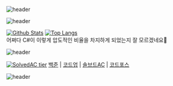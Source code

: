 ![header](https://capsule-render.vercel.app/api?type=wave&color=gradient&height=300&section=header&text=Koder0205)

![header](https://capsule-render.vercel.app/api?type=rounded&color=gradient&height=120&fontSize=40&fontAlignY=60&text=일반계+고등학교+1학년+학생입니다!)

[![Github Stats](https://github-readme-stats.vercel.app/api?username=koder0205&hide=contribs)](https://github.com/anuraghazra/github-readme-stats)
[![Top Langs](https://github-readme-stats.vercel.app/api/top-langs/?username=koder0205&layout=compact&hide=csharp)](https://github.com/anuraghazra/github-readme-stats)  
어쩌다 C#이 이렇게 압도적인 비율을 차지하게 되었는지 잘 모르겠네요🤔

![header](https://capsule-render.vercel.app/api?type=rounded&color=gradient&height=120&fontSize=40&fontAlignY=60&text=알고리즘도+배우고+있습니다!)
 
[![SolvedAC tier](http://mazassumnida.wtf/api/generate_badge?boj=koder0205)](https://solved.ac/koder0205) 
[백준](https://www.acmicpc.net/user/koder0205) | [코드업](https://codeup.kr/userinfo.php?user=koder0205) |  [솔브드AC](https://solved.ac/profile/koder0205) | [코드포스](https://codeforces.com/profile/Koder0205)

![header](https://capsule-render.vercel.app/api?type=wave&color=gradient&height=200&section=footer)
